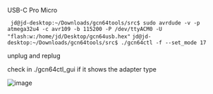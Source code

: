 USB-C Pro Micro

``` jd@jd-desktop:~/Downloads/gcn64tools/src$ sudo avrdude -v -p atmega32u4 -c avr109 -b 115200 -P /dev/ttyACM0 -U "flash:w:/home/jd/Desktop/gcn64usb.hex"```
``` jd@jd-desktop:~/Downloads/gcn64tools/src$ ./gcn64ctl -f --set_mode 17 ```

unplug and replug

check in ./gcn64ctl_gui if it shows the adapter type

![image](https://github.com/user-attachments/assets/29dd2933-ae6a-4bbd-b57b-337c7a29ec5d)
